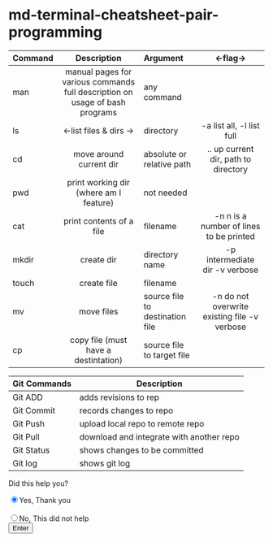 # md-terminal-cheatsheet-pair-programming

| Command | Description | Argument | <-flag->|
| :--------| :-----------: | :-------- | :---: |  
| man | manual pages for various commands full description on usage of bash programs | any command | |
| ls | <-list files & dirs -> | directory | -a list all, -l list full  
|cd | move around current dir | absolute or relative path | .. up current dir, path to directory  
| pwd | print working dir (where am I feature) | not needed |  
| cat | print contents of a file | filename | -n n is a number of lines to be printed |  
| mkdir | create dir |  directory name | -p intermediate dir -v verbose |  
| touch | create file | filename | |  
| mv | move files | source file to destination file | -n do not overwrite existing  file -v verbose |  
| cp | copy file (must have a destintation)| source file to target file| 

| Git Commands | Description |
|---| ---|
|Git ADD| adds revisions to rep|
|Git Commit| records changes to repo|
|Git Push| upload local repo to remote repo|
Git Pull| download and integrate with another repo|
Git Status| shows changes to be committed|
Git log| shows git log|

Did this help you?
<form>
    <input type="radio" name="option" value="Yes" checked>Yes, Thank you<br><br>
    <input type="radio" name="option" value="No">No, This did not help<br>
<input type="button" onclick="alert('You Lie')" value="Enter">